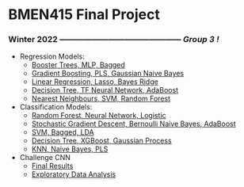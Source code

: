 # BMEN415 Final Project
### Winter 2022 ⁠—⁠—⁠—⁠—⁠—⁠—⁠—⁠—⁠—⁠—⁠—⁠—⁠—⁠—⁠—⁠ <em>Group 3 !</em>
- Regression Models:
  - [Booster Trees, MLP, Bagged](https://github.com/emilyzk/BMEN415_Group3/tree/main/harshil)
  - [Gradient Boosting, PLS, Gaussian Naive Bayes](https://github.com/emilyzk/BMEN415_Group3/tree/main/whitney)
  - [Linear Regression, Lasso, Bayes Ridge](https://github.com/emilyzk/BMEN415_Group3/tree/main/meryck)
  - [Decision Tree, TF Neural Network, AdaBoost](https://github.com/emilyzk/BMEN415_Group3/blob/main/agam/Regression_Models_Aulakh.ipynb)
  - [Nearest Neighbours, SVM, Random Forest](https://github.com/emilyzk/BMEN415_Group3/tree/main/emily/Regression)
- Classification Models:
    - [Random Forest, Neural Network, Logistic](https://github.com/emilyzk/BMEN415_Group3/tree/main/harshil)
    - [Stochastic Gradient Descent, Bernoulli Naive Bayes, AdaBoost](https://github.com/emilyzk/BMEN415_Group3/tree/main/whitney)
    - [SVM, Bagged, LDA](https://github.com/emilyzk/BMEN415_Group3/tree/main/meryck)
    - [Decision Tree, XGBoost, Gaussian Process](https://github.com/emilyzk/BMEN415_Group3/blob/main/agam/Classification_Models_Aulakh.ipynb)
    - [KNN, Naive Bayes, PLS](https://github.com/emilyzk/BMEN415_Group3/tree/main/emily/Classification)
- Challenge CNN
  - [Final Results](https://github.com/emilyzk/BMEN415_Group3/blob/main/CNN_FINAL_RESULTS.md)
  - [Exploratory Data Analysis](https://github.com/emilyzk/BMEN415_Group3/tree/main/agam/CNN_Exploratory)